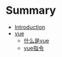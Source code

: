 # Summary

* [Introduction](README.md)
* [vue](./vue/index.md)
  * [什么是vue](./vue/1-vue.md)
  * [vue指令](./vue/2-vue.md)
